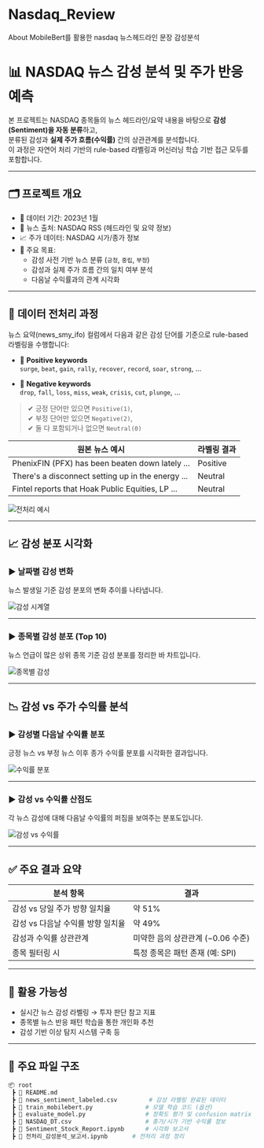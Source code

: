# Nasdaq_Review
About MobileBert를 활용한 nasdaq 뉴스헤드라인 문장 감성분석
# 📊 NASDAQ 뉴스 감성 분석 및 주가 반응 예측

본 프로젝트는 NASDAQ 종목들의 뉴스 헤드라인/요약 내용을 바탕으로 **감성(Sentiment)을 자동 분류**하고,  
분류된 감성과 **실제 주가 흐름(수익률)** 간의 상관관계를 분석합니다.  
이 과정은 자연어 처리 기반의 rule-based 라벨링과 머신러닝 학습 기반 접근 모두를 포함합니다.

---

## 🗂 프로젝트 개요

- 📅 데이터 기간: 2023년 1월
- 📰 뉴스 출처: NASDAQ RSS (헤드라인 및 요약 정보)
- 📈 주가 데이터: NASDAQ 시가/종가 정보
- 🎯 주요 목표:
  - 감성 사전 기반 뉴스 분류 (`긍정`, `중립`, `부정`)
  - 감성과 실제 주가 흐름 간의 일치 여부 분석
  - 다음날 수익률과의 관계 시각화

---

## 🧹 데이터 전처리 과정

뉴스 요약(news_smy_ifo) 컬럼에서 다음과 같은 감성 단어를 기준으로 rule-based 라벨링을 수행합니다:

- 🔵 **Positive keywords**  
  `surge`, `beat`, `gain`, `rally`, `recover`, `record`, `soar`, `strong`, ...

- 🔴 **Negative keywords**  
  `drop`, `fall`, `loss`, `miss`, `weak`, `crisis`, `cut`, `plunge`, ...

> ✔ 긍정 단어만 있으면 `Positive(1)`,  
> ✔ 부정 단어만 있으면 `Negative(2)`,  
> ✔ 둘 다 포함되거나 없으면 `Neutral(0)`

| 원본 뉴스 예시 | 라벨링 결과 |
|----------------|-------------|
| PhenixFIN (PFX) has been beaten down lately ... | Positive |
| There's a disconnect setting up in the energy ... | Neutral |
| Fintel reports that Hoak Public Equities, LP ... | Neutral |

![전처리 예시](./스크린샷%202025-05-19%20103454.png)

---

## 📈 감성 분포 시각화

### ▶ 날짜별 감성 변화

뉴스 발생일 기준 감성 분포의 변화 추이를 나타냅니다.

![감성 시계열](./스크린샷%202025-05-19%20103526.png)

---

### ▶ 종목별 감성 분포 (Top 10)

뉴스 언급이 많은 상위 종목 기준 감성 분포를 정리한 바 차트입니다.

![종목별 감성](./스크린샷%202025-05-19%20103540.png)

---

## 📉 감성 vs 주가 수익률 분석

### ▶ 감성별 다음날 수익률 분포

긍정 뉴스 vs 부정 뉴스 이후 종가 수익률 분포를 시각화한 결과입니다.

![수익률 분포](./스크린샷%202025-05-19%20103613.png)

---

### ▶ 감성 vs 수익률 산점도

각 뉴스 감성에 대해 다음날 수익률의 퍼짐을 보여주는 분포도입니다.

![감성 vs 수익률](./스크린샷%202025-05-19%20103622.png)

---

## ✅ 주요 결과 요약

| 분석 항목 | 결과 |
|------------|--------|
| 감성 vs 당일 주가 방향 일치율 | 약 51% |
| 감성 vs 다음날 수익률 방향 일치율 | 약 49% |
| 감성과 수익률 상관관계 | 미약한 음의 상관관계 (−0.06 수준) |
| 종목 필터링 시 | 특정 종목은 패턴 존재 (예: SPI) |

---

## 🧠 활용 가능성

- 실시간 뉴스 감성 라벨링 → 투자 판단 참고 지표
- 종목별 뉴스 반응 패턴 학습을 통한 개인화 추천
- 감성 기반 이상 탐지 시스템 구축 등

---

## 📁 주요 파일 구조

```bash
📦 root
 ┣ 📄 README.md
 ┣ 📄 news_sentiment_labeled.csv         # 감성 라벨링 완료된 데이터
 ┣ 📄 train_mobilebert.py               # 모델 학습 코드 (옵션)
 ┣ 📄 evaluate_model.py                 # 정확도 평가 및 confusion matrix
 ┣ 📄 NASDAQ_DT.csv                     # 종가/시가 기반 수익률 정보
 ┣ 📄 Sentiment_Stock_Report.ipynb      # 시각화 보고서
 ┣ 📄 전처리_감성분석_보고서.ipynb       # 전처리 과정 정리
